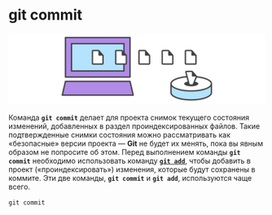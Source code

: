 # **git commit**

![commit](/img/git%20add.svg)

Команда **`git commit`** делает для проекта снимок текущего состояния изменений, добавленных в раздел проиндексированных файлов. Такие подтвержденные снимки состояния можно рассматривать как «безопасные» версии проекта — **Git** не будет их менять, пока вы явным образом не попросите об этом. Перед выполнением команды **`git commit`** необходимо использовать команду [**`git add`**](./add.md), чтобы добавить в проект («проиндексировать») изменения, которые будут сохранены в коммите. Эти две команды, **`git commit`** и **`git add`**, используются чаще всего.
```
git commit 